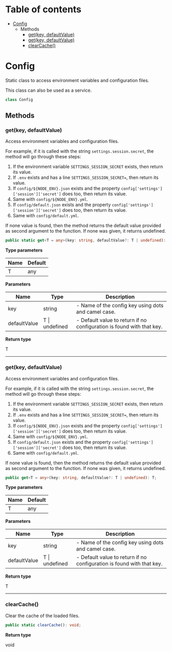 # Table of contents

* [Config][ClassDeclaration-24]
    * Methods
        * [get(key, defaultValue)][MethodDeclaration-11]
        * [get(key, defaultValue)][MethodDeclaration-13]
        * [clearCache()][MethodDeclaration-12]

# Config

Static class to access environment variables and configuration files.

This class can also be used as a service.

```typescript
class Config
```
## Methods

### get(key, defaultValue)

Access environment variables and configuration files.

For example, if it is called with the string `settings.session.secret`,
the method will go through these steps:

1. If the environment variable `SETTINGS_SESSION_SECRET` exists, then return its value.
2. If `.env` exists and has a line `SETTINGS_SESSION_SECRET=`, then return its value.
3. If `config/${NODE_ENV}.json` exists and the property `config['settings']['session']['secret']`
does too, then return its value.
4. Same with `config/${NODE_ENV}.yml`.
5. If `config/default.json` exists and the property `config['settings']['session']['secret']`
does too, then return its value.
6. Same with `config/default.yml`.

If none value is found, then the method returns the default value provided as second argument
to the function. If none was given, it returns undefined.

```typescript
public static get<T = any>(key: string, defaultValue?: T | undefined): T;
```

**Type parameters**

| Name | Default |
| ---- | ------- |
| T    | any     |

**Parameters**

| Name         | Type               | Description                                                           |
| ------------ | ------------------ | --------------------------------------------------------------------- |
| key          | string             | - Name of the config key using dots and camel case.                   |
| defaultValue | T &#124; undefined | - Default value to return if no configuration is found with that key. |

**Return type**

T

----------

### get(key, defaultValue)

Access environment variables and configuration files.

For example, if it is called with the string `settings.session.secret`,
the method will go through these steps:

1. If the environment variable `SETTINGS_SESSION_SECRET` exists, then return its value.
2. If `.env` exists and has a line `SETTINGS_SESSION_SECRET=`, then return its value.
3. If `config/${NODE_ENV}.json` exists and the property `config['settings']['session']['secret']`
does too, then return its value.
4. Same with `config/${NODE_ENV}.yml`.
5. If `config/default.json` exists and the property `config['settings']['session']['secret']`
does too, then return its value.
6. Same with `config/default.yml`.

If none value is found, then the method returns the default value provided as second argument
to the function. If none was given, it returns undefined.

```typescript
public get<T = any>(key: string, defaultValue?: T | undefined): T;
```

**Type parameters**

| Name | Default |
| ---- | ------- |
| T    | any     |

**Parameters**

| Name         | Type               | Description                                                           |
| ------------ | ------------------ | --------------------------------------------------------------------- |
| key          | string             | - Name of the config key using dots and camel case.                   |
| defaultValue | T &#124; undefined | - Default value to return if no configuration is found with that key. |

**Return type**

T

----------

### clearCache()

Clear the cache of the loaded files.

```typescript
public static clearCache(): void;
```

**Return type**

void

[ClassDeclaration-24]: config.md#config
[MethodDeclaration-11]: config.md#getkey-defaultvalue
[MethodDeclaration-13]: config.md#getkey-defaultvalue
[MethodDeclaration-12]: config.md#clearcache